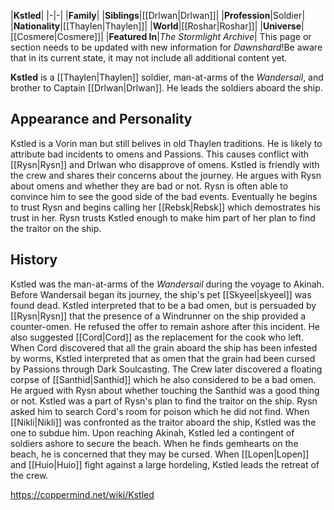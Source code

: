 |**Kstled**|
|-|-|
|**Family**|
|**Siblings**|[[Drlwan\|Drlwan]]|
|**Profession**|Soldier|
|**Nationality**|[[Thaylen\|Thaylen]]|
|**World**|[[Roshar\|Roshar]]|
|**Universe**|[[Cosmere\|Cosmere]]|
|**Featured In**|*The Stormlight Archive*|
This page or section needs to be updated with new information for *Dawnshard*!Be aware that in its current state, it may not include all additional content yet.

**Kstled** is a [[Thaylen\|Thaylen]] soldier, man-at-arms of the *Wandersail*, and brother to Captain [[Drlwan\|Drlwan]]. He leads the soldiers aboard the ship.

## Appearance and Personality
Kstled is a Vorin man but still belives in old Thaylen traditions. He is likely to attribute bad incidents to omens and Passions. This causes conflict with [[Rysn\|Rysn]] and Drlwan who disapprove of omens. 
Kstled is friendly with the crew and shares their concerns about the journey. He argues with Rysn about omens and whether they are bad or not. Rysn is often able to convince him to see the good side of the bad events. Eventually he begins to trust Rysn and begins calling her [[Rebsk\|Rebsk]] which demostrates his trust in her. Rysn trusts Kstled enough to make him part of her plan to find the traitor on the ship.

## History
Kstled was the man-at-arms of the *Wandersail* during the voyage to Akinah. Before Wandersail began its journey, the ship's pet [[Skyeel\|skyeel]] was found dead. Kstled interpreted that to be a bad omen, but is persuaded by [[Rysn\|Rysn]] that the presence of a Windrunner on the ship provided a counter-omen. He refused the offer to remain ashore after this incident. He also suggested [[Cord\|Cord]] as the replacement for the cook who left.
When Cord discovered that all the grain aboard the ship has been infested by worms, Kstled interpreted that as omen that the grain had been cursed by Passions through Dark Soulcasting. The Crew later discovered a floating corpse of [[Santhid\|Santhid]] which he also considered to be a bad omen. He argued with Rysn about whether touching the Santhid was a good thing or not.
Kstled was a part of Rysn's plan to find the traitor on the ship. Rysn asked him to search Cord's room for poison which he did not find. When [[Nikli\|Nikli]] was confronted as the traitor aboard the ship, Kstled was the one to subdue him.
Upon reaching Akinah, Kstled led a contingent of soldiers ashore to secure the beach. When he finds gemhearts on the beach, he is concerned that they may be cursed.
When [[Lopen\|Lopen]] and [[Huio\|Huio]] fight against a large hordeling, Kstled leads the retreat of the crew.



https://coppermind.net/wiki/Kstled